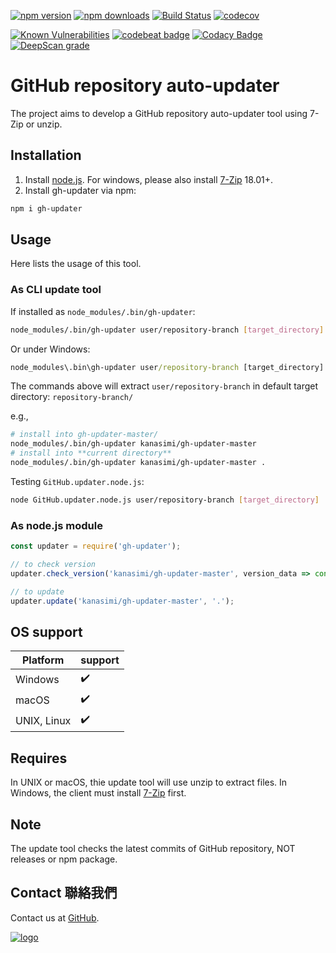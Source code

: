 ﻿[![npm version](https://badge.fury.io/js/gh-updater.svg)](https://www.npmjs.com/package/gh-updater)
[![npm downloads](https://img.shields.io/npm/dm/gh-updater.svg)](https://www.npmjs.com/package/gh-updater)
[![Build Status](https://travis-ci.org/kanasimi/gh-updater.svg?branch=master)](https://travis-ci.org/kanasimi/gh-updater)
[![codecov](https://codecov.io/gh/kanasimi/gh-updater/branch/master/graph/badge.svg)](https://codecov.io/gh/kanasimi/gh-updater)

[![Known Vulnerabilities](https://snyk.io/test/github/kanasimi/gh-updater/badge.svg?targetFile=package.json)](https://snyk.io/test/github/kanasimi/gh-updater?targetFile=package.json)
[![codebeat badge](https://codebeat.co/badges/e1f640e9-afec-482b-83b0-5c684958ba05)](https://codebeat.co/projects/github-com-kanasimi-gh-updater-master)
[![Codacy Badge](https://api.codacy.com/project/badge/Grade/2d3464182d23463bb851f99cf06eaa28)](https://app.codacy.com/app/kanasimi/gh-updater?utm_source=github.com&utm_medium=referral&utm_content=kanasimi/gh-updater&utm_campaign=Badge_Grade_Settings)
[![DeepScan grade](https://deepscan.io/api/teams/4788/projects/6556/branches/55215/badge/grade.svg)](https://deepscan.io/dashboard#view=project&tid=4788&pid=6556&bid=55215)

# GitHub repository auto-updater
The project aims to develop a GitHub repository auto-updater tool using 7-Zip or unzip.

## Installation
1. Install [node.js](https://nodejs.org/). For windows, please also install [7-Zip](https://www.7-zip.org/) 18.01+.
2. Install gh-updater via npm:
```bash
npm i gh-updater
```

## Usage
Here lists the usage of this tool.

### As CLI update tool
If installed as `node_modules/.bin/gh-updater`:
```bash
node_modules/.bin/gh-updater user/repository-branch [target_directory]
```

Or under Windows:
```bat
node_modules\.bin\gh-updater user/repository-branch [target_directory]
```
The commands above will extract `user/repository-branch` in default target directory: `repository-branch/`

e.g.,
```bash
# install into gh-updater-master/
node_modules/.bin/gh-updater kanasimi/gh-updater-master
# install into **current directory**
node_modules/.bin/gh-updater kanasimi/gh-updater-master .
```

Testing `GitHub.updater.node.js`:
```bash
node GitHub.updater.node.js user/repository-branch [target_directory]
```

### As node.js module
```javascript
const updater = require('gh-updater');

// to check version
updater.check_version('kanasimi/gh-updater-master', version_data => console.log(version_data) );

// to update
updater.update('kanasimi/gh-updater-master', '.');
```

## OS support
| Platform | support |
| --- | --- |
| Windows | ✔️ |
| macOS | ✔️ |
| UNIX, Linux | ✔️ |

## Requires
In UNIX or macOS, thie update tool will use unzip to extract files.
In Windows, the client must install [7-Zip](https://en.wikipedia.org/wiki/7-Zip) first.

## Note
The update tool checks the latest commits of GitHub repository, NOT releases or npm package.

## Contact 聯絡我們
Contact us at [GitHub](https://github.com/kanasimi/gh-updater/issues).

[![logo](https://raw.githubusercontent.com/kanasimi/CeJS/master/_test%20suite/misc/logo.jpg)](http://lyrics.meicho.com.tw/)
